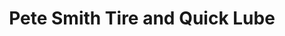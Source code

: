 ---
title: "Pete Smith Tire and Quick Lube"
url: /warrenton/pete-smith-tire-and-quick-lube/
shop: Autowerkstatt
---
